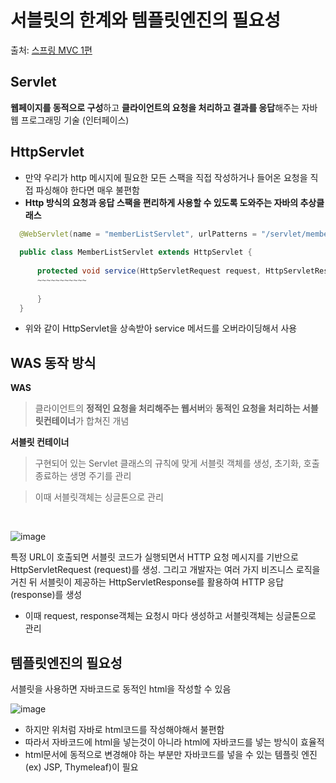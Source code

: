 # 서블릿의 한계와 템플릿엔진의 필요성

출처: [스프링 MVC 1편](https://www.inflearn.com/course/%EC%8A%A4%ED%94%84%EB%A7%81-mvc-1/dashboard)

## Servlet

**웹페이지를 동적으로 구성**하고 **클라이언트의 요청을 처리하고 결과를 응답**해주는 자바 웹 프로그래밍 기술 (인터페이스)

## HttpServlet

* 만약 우리가 http 메시지에 필요한 모든 스팩을 직접 작성하거나 들어온 요청을 직접 파싱해야 한다면 매우 불편함
* **Http 방식의 요청과 응답 스팩을 편리하게 사용할 수 있도록 도와주는 자바의 추상클래스**

```java
  @WebServlet(name = "memberListServlet", urlPatterns = "/servlet/members")
  
  public class MemberListServlet extends HttpServlet {
  
      protected void service(HttpServletRequest request, HttpServletResponse response) throws ServletException, IOException {
      ~~~~~~~~~~~
      
      }
  }
```

* 위와 같이 HttpServlet을 상속받아 service 메서드를 오버라이딩해서 사용

## WAS 동작 방식

**WAS**
> 클라이언트의 **정적인 요청을 처리해주는 웹서버**와 **동적인 요청을 처리하는 서블릿컨테이너**가 합쳐진 개념

**서블릿 컨테이너**
> 구현되어 있는 Servlet 클래스의 규칙에 맞게 서블릿 객체를 생성, 초기화, 호출 종료하는 생명 주기를 관리

> 이때 서블릿객체는 싱글톤으로 관리

<br>

![image](https://user-images.githubusercontent.com/83762364/187268940-62c745da-d091-4d81-8753-7d87a9b54e57.png)

특정 URL이 호출되면 서블릿 코드가 실행되면서 HTTP 요청 메시지를 기반으로 HttpServletRequest (request)를 생성. 그리고 개발자는 여러 가지 비즈니스 로직을 거친 뒤 서블릿이 제공하는 HttpServletResponse를 활용하여 HTTP 응답 (response)를 생성
* 이때 request, response객체는 요청시 마다 생성하고 서블릿객체는 싱글톤으로 관리

## 템플릿엔진의 필요성

서블릿을 사용하면 자바코드로 동적인 html을 작성할 수 있음

![image](https://user-images.githubusercontent.com/83762364/187270494-8dac950f-7026-4ee7-afdd-f8743e43d111.png)

* 하지만 위처럼 자바로 html코드를 작성해야해서 불편함
* 따라서 자바코드에 html을 넣는것이 아니라 html에 자바코드를 넣는 방식이 효율적
* html문서에 동적으로 변경해야 하는 부분만 자바코드를 넣을 수 있는 템플릿 엔진(ex) JSP, Thymeleaf)이 필요










